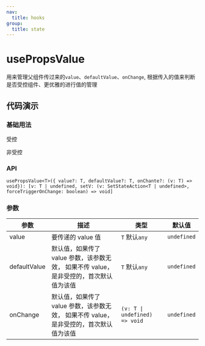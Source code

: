 ```yaml
---
nav:
  title: hooks
group:
  title: state
---
```


# usePropsValue

用来管理父组件传过来的`value`、`defaultValue`、`onChange`, 根据传入的值来判断是否受控组件、更优雅的进行值的管理

## 代码演示

### 基础用法

受控
<code src="./demo1.tsx"></code>

非受控
<code src="./demo2.tsx"></code>

### API

`usePropsValue<T>({ value?: T, defaultValue?: T, onChante?: (v: T) => void}): [v: T | undefined, setV: (v: SetStateAction<T | undefined>, forceTriggerOnChange: boolean) => void] `

### 参数

| 参数         | 描述                                                                                   | 类型                          | 默认值      |
| ------------ | -------------------------------------------------------------------------------------- | ----------------------------- | ----------- |
| value        | 要传递的 value 值                                                                      | `T` 默认`any`                 | `undefined` |
| defaultValue | 默认值，如果传了 value 参数，该参数无效， 如果不传 value，是非受控的，首次默认值为该值 | `T` 默认`any`                 | `undefined` |
| onChange     | 默认值，如果传了 value 参数，该参数无效， 如果不传 value，是非受控的，首次默认值为该值 | `(v: T \| undefined) => void` | `undefined` |
